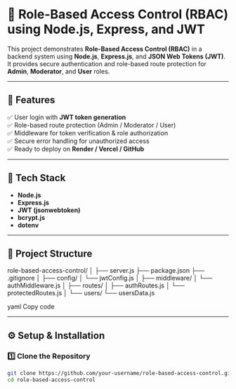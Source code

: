 # 🔐 Role-Based Access Control (RBAC) using Node.js, Express, and JWT

This project demonstrates **Role-Based Access Control (RBAC)** in a backend system using **Node.js**, **Express.js**, and **JSON Web Tokens (JWT)**.  
It provides secure authentication and role-based route protection for **Admin**, **Moderator**, and **User** roles.

---

## 🚀 Features

✅ User login with **JWT token generation**  
✅ Role-based route protection (Admin / Moderator / User)  
✅ Middleware for token verification & role authorization  
✅ Secure error handling for unauthorized access  
✅ Ready to deploy on **Render / Vercel / GitHub**

---

## 🧠 Tech Stack

- **Node.js**
- **Express.js**
- **JWT (jsonwebtoken)**
- **bcrypt.js**
- **dotenv**

---

## 📂 Project Structure

role-based-access-control/
│
├── server.js
├── package.json
├── .gitignore
│
├── config/
│ └── jwtConfig.js
│
├── middleware/
│ └── authMiddleware.js
│
├── routes/
│ ├── authRoutes.js
│ └── protectedRoutes.js
│
└── users/
└── usersData.js

yaml
Copy code

---

## ⚙️ Setup & Installation

### 1️⃣ Clone the Repository
```bash
git clone https://github.com/your-username/role-based-access-control.git
cd role-based-access-control
